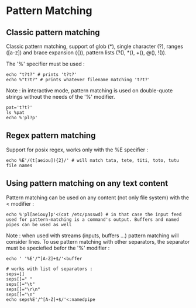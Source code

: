 
# Pattern Matching

## Classic pattern matching

Classic pattern matching, support of glob (\*), single character (?), ranges ([a-z]) and brace expansion ({}), pattern lists (?(), \*(), +(), @(), !()).

The '%' specifier must be used :

```
echo "t?t?" # prints 't?t?'
echo %"t?t?" # prints whatever filename matching 't?t?'
```

Note : in interactive mode, pattern matching is used on double-quote strings without the needs of the '%' modifier.

```
pat='t?t?'
ls %pat
echo %'pl?p'
```

## Regex pattern matching

Support for posix regex, works only with the %E specifier :

```
echo %E'/(t[aeiou]){2}/' # will match tata, tete, titi, toto, tutu file names
```

## Using pattern matching on any text content

Pattern matching can be used on any content (not only file system) with the < modifier :

```
echo %'pl[aeiouy]p'<(cat /etc/passwd) # in that case the input feed used for pattern-matching is a command's output. Buffers and named pipes can be used as well
```

Note : when used with streams (inputs, buffers ...) pattern matching will consider lines. To use pattern matching with other separators, the separator must be speciefied befor the '%' modifier :

```
echo ' '%E'/^[A-Z]+$/'<buffer

# works with list of separators :
seps=[]
seps[]=" "
seps[]="\t"
seps[]="\r\n"
seps[]="\n"
echo seps%E'/^[A-Z]+$/'<:namedpipe
```

